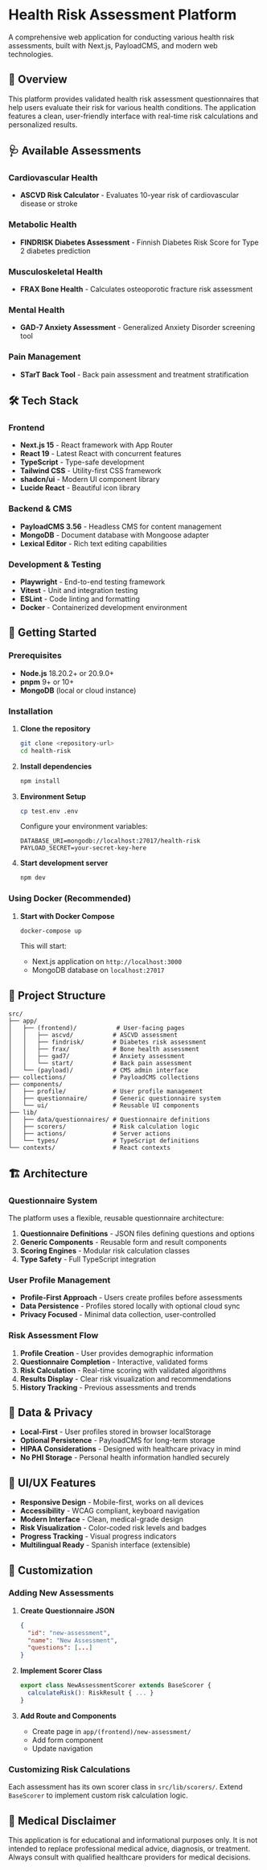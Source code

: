 # Health Risk Assessment Platform

A comprehensive web application for conducting various health risk assessments, built with Next.js, PayloadCMS, and modern web technologies.

## 🏥 Overview

This platform provides validated health risk assessment questionnaires that help users evaluate their risk for various health conditions. The application features a clean, user-friendly interface with real-time risk calculations and personalized results.

## 🩺 Available Assessments

### Cardiovascular Health
- **ASCVD Risk Calculator** - Evaluates 10-year risk of cardiovascular disease or stroke

### Metabolic Health  
- **FINDRISK Diabetes Assessment** - Finnish Diabetes Risk Score for Type 2 diabetes prediction

### Musculoskeletal Health
- **FRAX Bone Health** - Calculates osteoporotic fracture risk assessment

### Mental Health
- **GAD-7 Anxiety Assessment** - Generalized Anxiety Disorder screening tool

### Pain Management
- **STarT Back Tool** - Back pain assessment and treatment stratification

## 🛠 Tech Stack

### Frontend
- **Next.js 15** - React framework with App Router
- **React 19** - Latest React with concurrent features
- **TypeScript** - Type-safe development
- **Tailwind CSS** - Utility-first CSS framework
- **shadcn/ui** - Modern UI component library
- **Lucide React** - Beautiful icon library

### Backend & CMS
- **PayloadCMS 3.56** - Headless CMS for content management
- **MongoDB** - Document database with Mongoose adapter
- **Lexical Editor** - Rich text editing capabilities

### Development & Testing
- **Playwright** - End-to-end testing framework
- **Vitest** - Unit and integration testing
- **ESLint** - Code linting and formatting
- **Docker** - Containerized development environment

## 🚀 Getting Started

### Prerequisites

- **Node.js** 18.20.2+ or 20.9.0+
- **pnpm** 9+ or 10+
- **MongoDB** (local or cloud instance)

### Installation

1. **Clone the repository**
   ```bash
   git clone <repository-url>
   cd health-risk
   ```

2. **Install dependencies**
   ```bash
   npm install
   ```

3. **Environment Setup**
   ```bash
   cp test.env .env
   ```
   
   Configure your environment variables:
   ```env
   DATABASE_URI=mongodb://localhost:27017/health-risk
   PAYLOAD_SECRET=your-secret-key-here
   ```

4. **Start development server**
   ```bash
   npm dev
   ```

### Using Docker (Recommended)

1. **Start with Docker Compose**
   ```bash
   docker-compose up
   ```
   
   This will start:
   - Next.js application on `http://localhost:3000`
   - MongoDB database on `localhost:27017`

## 📁 Project Structure

```
src/
├── app/
│   ├── (frontend)/           # User-facing pages
│   │   ├── ascvd/           # ASCVD assessment
│   │   ├── findrisk/        # Diabetes risk assessment
│   │   ├── frax/            # Bone health assessment
│   │   ├── gad7/            # Anxiety assessment
│   │   └── start/           # Back pain assessment
│   └── (payload)/           # CMS admin interface
├── collections/             # PayloadCMS collections
├── components/
│   ├── profile/             # User profile management
│   ├── questionnaire/       # Generic questionnaire system
│   └── ui/                  # Reusable UI components
├── lib/
│   ├── data/questionnaires/ # Questionnaire definitions
│   ├── scorers/             # Risk calculation logic
│   ├── actions/             # Server actions
│   └── types/               # TypeScript definitions
└── contexts/                # React contexts
```


## 🏗 Architecture

### Questionnaire System

The platform uses a flexible, reusable questionnaire architecture:

1. **Questionnaire Definitions** - JSON files defining questions and options
2. **Generic Components** - Reusable form and result components
3. **Scoring Engines** - Modular risk calculation classes
4. **Type Safety** - Full TypeScript integration

### User Profile Management

- **Profile-First Approach** - Users create profiles before assessments
- **Data Persistence** - Profiles stored locally with optional cloud sync
- **Privacy Focused** - Minimal data collection, user-controlled

### Risk Assessment Flow

1. **Profile Creation** - User provides demographic information
2. **Questionnaire Completion** - Interactive, validated forms
3. **Risk Calculation** - Real-time scoring with validated algorithms
4. **Results Display** - Clear risk visualization and recommendations
5. **History Tracking** - Previous assessments and trends

## 🔐 Data & Privacy

- **Local-First** - User profiles stored in browser localStorage
- **Optional Persistence** - PayloadCMS for long-term storage
- **HIPAA Considerations** - Designed with healthcare privacy in mind
- **No PHI Storage** - Personal health information handled securely

## 🎨 UI/UX Features

- **Responsive Design** - Mobile-first, works on all devices
- **Accessibility** - WCAG compliant, keyboard navigation
- **Modern Interface** - Clean, medical-grade design
- **Risk Visualization** - Color-coded risk levels and badges
- **Progress Tracking** - Visual progress indicators
- **Multilingual Ready** - Spanish interface (extensible)

## 🔧 Customization

### Adding New Assessments

1. **Create Questionnaire JSON**
   ```json
   {
     "id": "new-assessment",
     "name": "New Assessment",
     "questions": [...]
   }
   ```

2. **Implement Scorer Class**
   ```typescript
   export class NewAssessmentScorer extends BaseScorer {
     calculateRisk(): RiskResult { ... }
   }
   ```

3. **Add Route and Components**
   - Create page in `app/(frontend)/new-assessment/`
   - Add form component
   - Update navigation

### Customizing Risk Calculations

Each assessment has its own scorer class in `src/lib/scorers/`. Extend `BaseScorer` to implement custom risk calculation logic.


## 🏥 Medical Disclaimer

This application is for educational and informational purposes only. It is not intended to replace professional medical advice, diagnosis, or treatment. Always consult with qualified healthcare providers for medical decisions.
